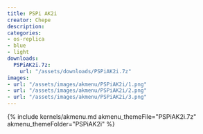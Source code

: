 ```yaml
---
title: PSPi AK2i
creator: Chepe
description: 
categories:
- os-replica
- blue
- light
downloads:
  PSPiAK2i.7z:
    url: "/assets/downloads/PSPiAK2i.7z"
images:
- url: "/assets/images/akmenu/PSPiAK2i/1.png"
- url: "/assets/images/akmenu/PSPiAK2i/2.png"
- url: "/assets/images/akmenu/PSPiAK2i/3.png"
---
```


{% include kernels/akmenu.md akmenu_themeFile="PSPiAK2i.7z" akmenu_themeFolder="PSPiAK2i" %}
